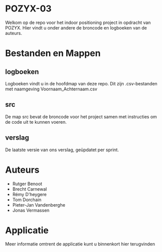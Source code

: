 POZYX-03
===========
Welkom op de repo voor het indoor positioning project in opdracht van POZYX. Hier vindt u onder andere de broncode en logboeken van de auteurs.


Bestanden en Mappen
========

logboeken
------
Logboeken vindt u in de hoofdmap van deze repo. Dit zijn .csv-bestanden met naamgeving Voornaam_Achternaam.csv

src
------
De map src bevat de broncode voor het project samen met instructies om de code uit te kunnen voeren.

verslag
------
De laatste versie van ons verslag, geüpdatet per sprint.

Auteurs
============

* Rutger Benoot
* Brecht Carnewal
* Rémy D'heygere
* Tom Dorchain
* Pieter-Jan Vandenberghe
* Jonas Vermassen 

Applicatie
============

Meer informatie omtrent de applicatie kunt u binnenkort hier terugvinden
